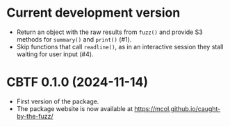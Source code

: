 # Current development version

- Return an object with the raw results from `fuzz()` and provide S3 methods
  for `summary()` and `print()` (#1).
- Skip functions that call `readline()`, as in an interactive session they
  stall waiting for user input (#4).

# CBTF 0.1.0 (2024-11-14)

- First version of the package.
- The package website is now available at
  https://mcol.github.io/caught-by-the-fuzz/
